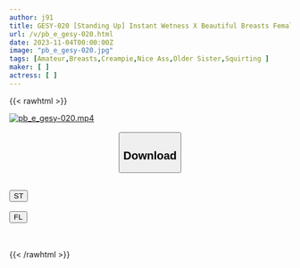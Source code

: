 ```yaml
---
author: j91
title: GESY-020 [Standing Up] Instant Wetness X Beautiful Breasts Female College Student ￥ Shaking Her Hips With An Exotic Face ￥ Cleopatra, The Sex Beast Who Keeps Cumming [Mai (21)]
url: /v/pb_e_gesy-020.html
date: 2023-11-04T00:00:00Z
image: "pb_e_gesy-020.jpg"
tags: [Amateur,Breasts,Creampie,Nice Ass,Older Sister,Squirting ]
maker: [ ]
actress: [ ]
---
```



{{< rawhtml >}}

<div class="video" data-videoid="voxlOx7wMZc4qeJ">
    <a href="javascript:;">
        <img src="https://my.j91.asia/v/pb_e_gesy-020.jpg" width="WIDTH" height="HEIGHT" alt="pb_e_gesy-020.mp4" loading="lazy">
    </a>
</div>

<script type="text/javascript" src="https://j91.asia/asset/on-demand-st.js"></script>

<br>
  <link rel="stylesheet" href="https://j91.asia/asset/bs5.css">
  
  <center>
  <button class="btn btn-primary" type="button" data-bs-toggle="collapse" data-bs-target=".multi-collapse" aria-expanded="false" aria-controls="multiCollapseExample1 multiCollapseExample2"><h2>Download</h2></button></center>
</p>
<div class="row">
  <div class="col">
    <div class="collapse multi-collapse" id="multiCollapseExample1">
      <div class="card card-body">
	      	      <br>
<div class="buttons">  
<a href="https://streamtape.to/v/voxlOx7wMZc4qeJ" target="_blank"><button class="btn-hover color-3"><i class="fa fa-download"></i> ST</button></a></div>
    </div>
  </div>
</div>
  <div class="col">
    <div class="collapse multi-collapse" id="multiCollapseExample2">
      <div class="card card-body">
	      <br>
<div class="buttons">
    <a href="https://filelions.online/f/6he5tmn2zyqd" target="_blank"><button class="btn-hover color-9"><i class="fa fa-download"></i> FL</button></a></div>
<br><br>
      </div>
    </div>
  </div>
</div>

{{< /rawhtml >}}